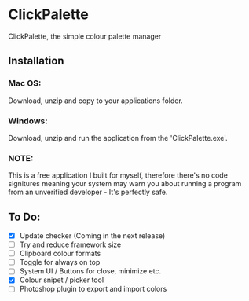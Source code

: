 
# ClickPalette
ClickPalette, the simple colour palette manager 

## Installation
### Mac OS:
  Download, unzip and copy to your applications folder.
  
### Windows:
  Download, unzip and run the application from the 'ClickPalette.exe'.

### NOTE: 
This is a free application I built for myself, therefore there's no code signitures meaning your system may warn you about running a program from an unverified developer - It's perfectly safe.

## To Do:
- [x] Update checker (Coming in the next release)
- [ ] Try and reduce framework size
- [ ] Clipboard colour formats
- [ ] Toggle for always on top
- [ ] System UI / Buttons for close, minimize etc.
- [x] Colour snipet / picker tool
- [ ] Photoshop plugin to export and import colors
